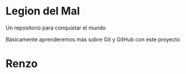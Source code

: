 # Legion del Mal
Un repositorio para conquistar el mundo

Básicamente aprenderemos más sobre Git y GitHub con este proyecto


# Renzo
